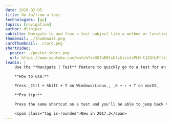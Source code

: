 ```yaml
---
date: 2020-02-05
title: Go to/from a test
technologies: [go]
topics: [navigation]
author: dlsniper
subtitle: Navigate to and from a test subject like a method or function 
thumbnail: ./thumbnail.png
cardThumbnail: ./card.png
shortVideo:
  poster: ./poster_short.png
  url: https://www.youtube.com/watch?v=X67bE8fxU4c&list=PLM-t1Z4tbFflkIOaap4P-BV30ZrZwrDld&index=16
leadin: |
    Use the **Navigate | Test** feature to quickly go to a test for an element.

    **How to use:**

    Press _Ctrl + Shift + T on Windows/Linux_, _⌘ + ⇧ + T on macOS_.

    **Pro tip:**

    Press the same shortcut on a test and you'll be able to jump back to the element that is the subject of the test.

    <span class="tag is-rounded">New in 2017.3</span>
---
```

